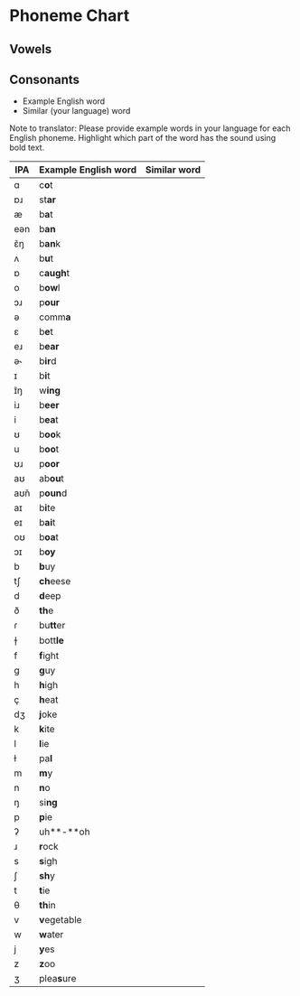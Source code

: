 # Phoneme Chart
## Vowels
## Consonants

- Example English word
- Similar (your language) word

Note to translator: Please provide example words in your language for each English phoneme. Highlight which part of the word has the sound using bold text.

| IPA  | Example English word | Similar word |
| ---- | -------------------- | ------------ |
| ɑ    | c**o**t              |              |
| ɒɹ   | st**ar**             |              |
| æ    | b**a**t              |              |
| eən  | b**an**              |              |
| ɛ̃ŋ  | b**an**k             |              |
| ʌ    | b**u**t              |              |
| ɒ    | c**augh**t           |              |
| o    | b**ow**l             |              |
| ɔɹ   | p**our**             |              |
| ə    | comm**a**            |              |
| ɛ    | b**e**t              |              |
| eɹ   | b**ear**             |              |
| ə˞   | b**ir**d             |              |
| ɪ    | b**i**t              |              |
| ɪ̃ŋ  | w**ing**             |              |
| iɹ   | b**eer**             |              |
| i    | b**ea**t             |              |
| ʊ    | b**oo**k             |              |
| u    | b**oo**t             |              |
| ʊɹ   | p**oor**             |              |
| aʊ   | ab**ou**t            |              |
| aʊ̃n | p**oun**d            |              |
| aɪ   | b**i**te             |              |
| eɪ   | b**ai**t             |              |
| oʊ   | b**oa**t             |              |
| ɔɪ   | b**oy**              |              |
| b    | **b**uy              |              |
| tʃ   | **ch**eese           |              |
| d    | **d**eep             |              |
| ð    | **th**e              |              |
| ɾ    | bu**tt**er           |              |
| ɫ̩   | bott**le**           |              |
| f    | **f**ight            |              |
| g    | **g**uy              |              |
| h    | **h**igh             |              |
| ç    | **h**eat             |              |
| dʒ   | **j**oke             |              |
| k    | **k**ite             |              |
| l    | **l**ie              |              |
| ɫ    | pa**l**              |              |
| m    | **m**y               |              |
| n    | **n**o               |              |
| ŋ    | si**ng**             |              |
| p    | **p**ie              |              |
| ʔ    | uh**-**oh            |              |
| ɹ    | **r**ock             |              |
| s    | **s**igh             |              |
| ʃ    | **sh**y              |              |
| t    | **t**ie              |              |
| θ    | **th**in             |              |
| v    | **v**egetable        |              |
| w    | **w**ater            |              |
| j    | **y**es              |              |
| z    | **z**oo              |              |
| ʒ    | plea**s**ure         |              |
